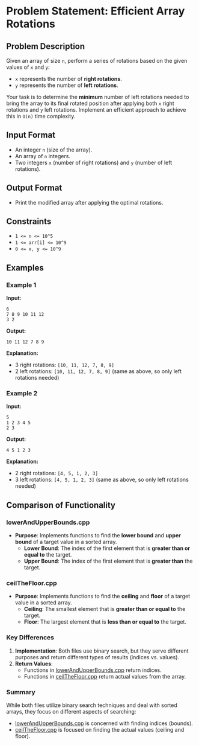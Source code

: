 # **Problem Statement: Efficient Array Rotations**

## **Problem Description**

Given an array of size `n`, perform a series of rotations based on the given values of `x` and `y`:

- `x` represents the number of **right rotations**.
- `y` represents the number of **left rotations**.

Your task is to determine the **minimum** number of left rotations needed to bring the array to its final rotated position after applying both `x` right rotations and `y` left rotations. Implement an efficient approach to achieve this in `O(n)` time complexity.

## **Input Format**

- An integer `n` (size of the array).
- An array of `n` integers.
- Two integers `x` (number of right rotations) and `y` (number of left rotations).

## **Output Format**

- Print the modified array after applying the optimal rotations.

## **Constraints**

- `1 <= n <= 10^5`
- `1 <= arr[i] <= 10^9`
- `0 <= x, y <= 10^9`

## **Examples**

### **Example 1**

**Input:**

```
6
7 8 9 10 11 12
3 2
```

**Output:**

```
10 11 12 7 8 9
```

**Explanation:**

- 3 right rotations: `[10, 11, 12, 7, 8, 9]`
- 2 left rotations: `[10, 11, 12, 7, 8, 9]` (same as above, so only left rotations needed)

### **Example 2**

**Input:**

```
5
1 2 3 4 5
2 3
```

**Output:**

```
4 5 1 2 3
```

**Explanation:**

- 2 right rotations: `[4, 5, 1, 2, 3]`
- 3 left rotations: `[4, 5, 1, 2, 3]` (same as above, so only left rotations needed)

## Comparison of Functionality

### lowerAndUpperBounds.cpp

- **Purpose**: Implements functions to find the **lower bound** and **upper bound** of a target value in a sorted array.
  - **Lower Bound**: The index of the first element that is **greater than or equal to** the target.
  - **Upper Bound**: The index of the first element that is **greater than** the target.

### ceilTheFloor.cpp

- **Purpose**: Implements functions to find the **ceiling** and **floor** of a target value in a sorted array.
  - **Ceiling**: The smallest element that is **greater than or equal to** the target.
  - **Floor**: The largest element that is **less than or equal to** the target.

### Key Differences

1. **Implementation**: Both files use binary search, but they serve different purposes and return different types of results (indices vs. values).
2. **Return Values**:
   - Functions in [lowerAndUpperBounds.cpp](cci:7://file:///home/manikanta/Desktop/GIT/cPlusPLus/binarySearch/lowerAndUpperBounds.cpp:0:0-0:0) return indices.
   - Functions in [ceilTheFloor.cpp](cci:7://file:///home/manikanta/Desktop/GIT/cPlusPLus/binarySearch/ceilTheFloor.cpp:0:0-0:0) return actual values from the array.

### Summary

While both files utilize binary search techniques and deal with sorted arrays, they focus on different aspects of searching:

- [lowerAndUpperBounds.cpp](cci:7://file:///home/manikanta/Desktop/GIT/cPlusPLus/binarySearch/lowerAndUpperBounds.cpp:0:0-0:0) is concerned with finding indices (bounds).
- [ceilTheFloor.cpp](cci:7://file:///home/manikanta/Desktop/GIT/cPlusPLus/binarySearch/ceilTheFloor.cpp:0:0-0:0) is focused on finding the actual values (ceiling and floor).

